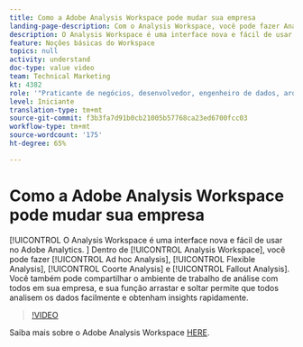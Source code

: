 ```yaml
---
title: Como a Adobe Analysis Workspace pode mudar sua empresa
landing-page-description: Com o Analysis Workspace, você pode fazer Análise ad hoc, Análise flexível, Análise de coorte e Análise de fallout.
description: O Analysis Workspace é uma interface nova e fácil de usar no Adobe Analytics. No Analysis Workspace, você pode fazer Análise ad hoc, Análise flexível, Análise de coorte e Análise de fallout. Você também pode compartilhar o ambiente de trabalho de análise com todos em sua empresa, e sua função arrastar e soltar permite que todos analisem os dados facilmente e obtenham insights rapidamente.
feature: Noções básicas do Workspace
topics: null
activity: understand
doc-type: value video
team: Technical Marketing
kt: 4382
role: '"Praticante de negócios, desenvolvedor, engenheiro de dados, arquiteto, arquiteto de dados, administrador, líder"'
level: Iniciante
translation-type: tm+mt
source-git-commit: f3b3fa7d91b0cb21005b57768ca23ed6700fcc03
workflow-type: tm+mt
source-wordcount: '175'
ht-degree: 65%

---
```



# Como a Adobe Analysis Workspace pode mudar sua empresa

[!UICONTROL O Analysis Workspace é uma interface nova e fácil de usar no Adobe Analytics. ] Dentro de [!UICONTROL Analysis Workspace], você pode fazer [!UICONTROL Ad hoc Analysis], [!UICONTROL Flexible Analysis], [!UICONTROL Coorte Analysis] e [!UICONTROL Fallout Analysis]. Você também pode compartilhar o ambiente de trabalho de análise com todos em sua empresa, e sua função arrastar e soltar permite que todos analisem os dados facilmente e obtenham insights rapidamente.

>[!VIDEO](https://video.tv.adobe.com/v/31501/?quality=12)

Saiba mais sobre o Adobe Analysis Workspace [HERE](https://www.adobe.com/analytics/ad-hoc-analysis.html?sdid=T32PLYTV&amp;mv=search).

